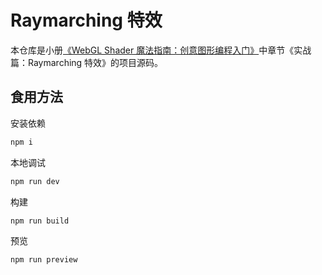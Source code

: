 # Raymarching 特效

本仓库是小册[《WebGL Shader 魔法指南：创意图形编程入门》](https://juejin.cn/book/7267462574734573604)中章节《实战篇：Raymarching 特效》的项目源码。

## 食用方法

安装依赖

```sh
npm i
```

本地调试

```sh
npm run dev
```

构建

```sh
npm run build
```

预览

```sh
npm run preview
```
